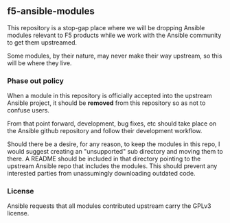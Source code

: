 ## f5-ansible-modules

This repository is a stop-gap place where we will be dropping Ansible
modules relevant to F5 products while we work with the Ansible community
to get them upstreamed.

Some modules, by their nature, may never make their way upstream, so this
will be where they live.

### Phase out policy

When a module in this repository is officially accepted into the upstream
Ansible project, it should be **removed** from this repository so as not
to confuse users.

From that point forward, development, bug fixes, etc should take place on
the Ansible github repository and follow their development workflow.

Should there be a desire, for any reason, to keep the modules in this repo,
I would suggest creating an "unsupported" sub directory and moving them to
there. A README should be included in that directory pointing to the upstream
Ansible repo that includes the modules. This should prevent any interested
parties from unassumingly downloading outdated code.

### License

Ansible requests that all modules contributed upstream carry the GPLv3 license.
